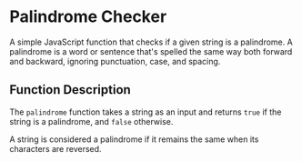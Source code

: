 # Palindrome Checker
A simple JavaScript function that checks if a given string is a palindrome. A palindrome is a word or sentence that's spelled the same way both forward and backward, ignoring punctuation, case, and spacing.

## Function Description
The `palindrome` function takes a string as an input and returns `true` if the string is a palindrome, and `false` otherwise. 

A string is considered a palindrome if it remains the same when its characters are reversed. 

